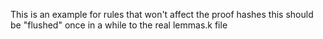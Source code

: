 This is an example for rules that won't affect the proof hashes
this should be "flushed" once in a while to the real lemmas.k file

